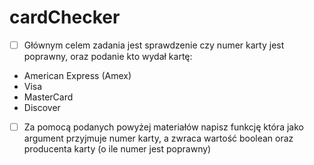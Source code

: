 # cardChecker

* [ ] Głównym celem zadania jest sprawdzenie czy numer karty jest poprawny, oraz podanie kto wydał kartę:

- American Express (Amex)
- Visa
- MasterCard
- Discover

* [ ] Za pomocą podanych powyżej materiałów napisz funkcję która jako argument przyjmuje numer karty, a zwraca wartość boolean oraz producenta karty (o ile numer jest poprawny)
